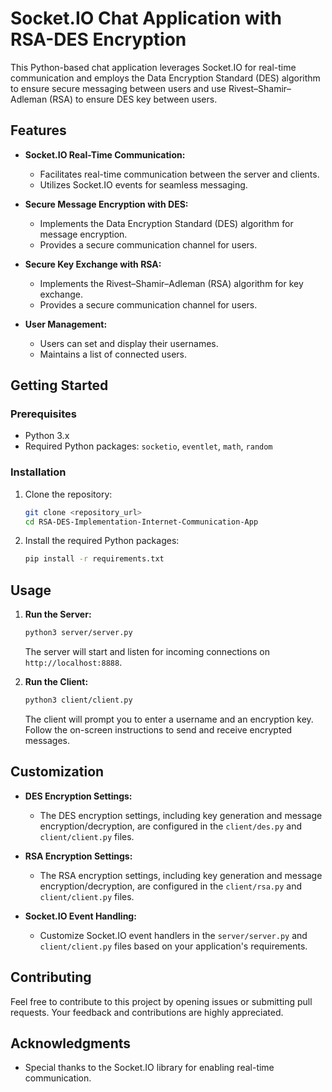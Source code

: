 # Socket.IO Chat Application with RSA-DES Encryption

This Python-based chat application leverages Socket.IO for real-time communication and employs the Data Encryption Standard (DES) algorithm to ensure secure messaging between users and use Rivest–Shamir–Adleman (RSA) to ensure DES key between users.

## Features

- **Socket.IO Real-Time Communication:**
  - Facilitates real-time communication between the server and clients.
  - Utilizes Socket.IO events for seamless messaging.

- **Secure Message Encryption with DES:**
  - Implements the Data Encryption Standard (DES) algorithm for message encryption.
  - Provides a secure communication channel for users.

- **Secure Key Exchange with RSA:**
  - Implements the Rivest–Shamir–Adleman (RSA) algorithm for key exchange.
  - Provides a secure communication channel for users.

- **User Management:**
  - Users can set and display their usernames.
  - Maintains a list of connected users.

## Getting Started

### Prerequisites

- Python 3.x
- Required Python packages: `socketio`, `eventlet`, `math`, `random`

### Installation

1. Clone the repository:

    ```bash
    git clone <repository_url>
    cd RSA-DES-Implementation-Internet-Communication-App
    ```

2. Install the required Python packages:

    ```bash
    pip install -r requirements.txt
    ```

## Usage

1. **Run the Server:**

    ```bash
    python3 server/server.py
    ```

   The server will start and listen for incoming connections on `http://localhost:8888`.

2. **Run the Client:**

    ```bash
    python3 client/client.py
    ```

   The client will prompt you to enter a username and an encryption key. Follow the on-screen instructions to send and receive encrypted messages.

## Customization

- **DES Encryption Settings:**
  - The DES encryption settings, including key generation and message encryption/decryption, are configured in the `client/des.py` and `client/client.py` files.

- **RSA Encryption Settings:**
  - The RSA encryption settings, including key generation and message encryption/decryption, are configured in the `client/rsa.py` and `client/client.py` files.

- **Socket.IO Event Handling:**
  - Customize Socket.IO event handlers in the `server/server.py` and `client/client.py` files based on your application's requirements.

## Contributing

Feel free to contribute to this project by opening issues or submitting pull requests. Your feedback and contributions are highly appreciated.

## Acknowledgments

- Special thanks to the Socket.IO library for enabling real-time communication.

